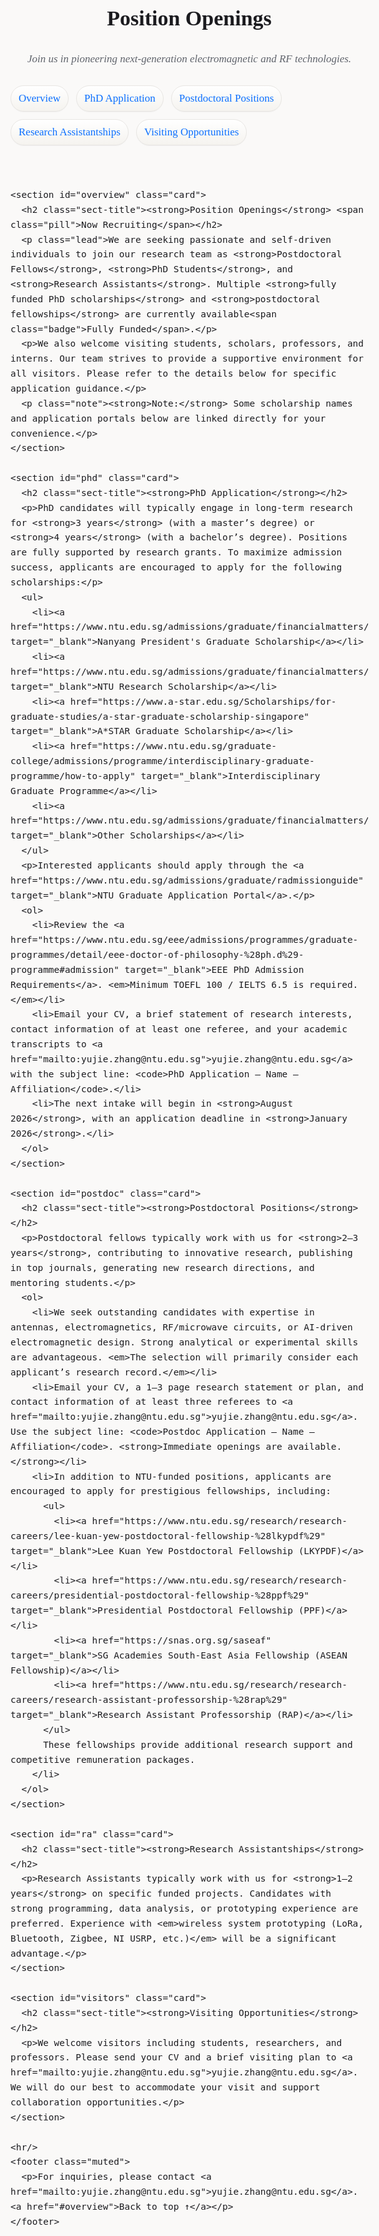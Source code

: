 <html lang="en">
<head>
  <meta charset="utf-8" />
  <meta name="viewport" content="width=device-width, initial-scale=1" />
  <title>Position Openings</title>
  <style>
    :root{
      --accent:#B3002D;
      --accent-2:#0B6FFF;
      --ink:#1b1b1f;
      --muted:#60646c;
      --bg:#faf9f8;
      --card:#f7f5f2;
      --stroke:#e8e6e3;
    }
    html,body{margin:0;padding:0;background:var(--bg);color:var(--ink);}    
    body{font-family: Georgia, "Times New Roman", Times, serif; line-height:1.65; font-size:17px;}
    .wrap{max-width:980px;margin:48px auto;padding:0 20px 80px;}

    .page-title{font-size:40px; letter-spacing:.3px; margin:0 0 8px;}
    .page-sub{color:var(--muted); margin:0 0 28px; font-style:italic;}

    .card{background:linear-gradient(180deg,#ffffff 0%, #f3f1ec 100%); border:1px solid var(--stroke); border-radius:18px; padding:28px; box-shadow:0 6px 22px rgba(0,0,0,.06);} 
    .card + .card{margin-top:22px;}

    .sect-title{margin:0 0 14px; font-size:26px; font-weight:700; color:var(--accent);} 
    .sect-title .pill{display:inline-block; margin-left:8px; font-size:17px; font-weight:700; padding:3px 10px; border-radius:999px; border:1px solid var(--accent); color:var(--accent); background:#fff;} 

    ul, ol{padding-left:22px;}
    li{margin:6px 0;}

    a{color:var(--accent-2); text-decoration:underline; text-underline-offset:2px;}
    a:hover{opacity:.85;}

    .muted{color:var(--muted);}    
    .lead{font-size:18px;}
    .note{background:#fff4f6; border:1px dashed var(--accent); padding:12px 14px; border-radius:12px;}

    .badge{display:inline-block; font-size:17px; font-weight:700; padding:4px 12px; border-radius:999px; border:1px solid var(--stroke); background:#fff; margin-left:8px;} 

    .toc{display:flex; gap:12px; flex-wrap:wrap; margin:14px 0 22px;}
    .toc a{background:linear-gradient(180deg,#ffffff 0%, #f5f3ef 100%); border:1px solid var(--stroke); border-radius:999px; padding:6px 12px; text-decoration:none; box-shadow:0 1px 0 rgba(0,0,0,.04);} 

    hr{border:0; border-top:1px solid var(--stroke); margin:24px 0;}

    @media (max-width:640px){
      .page-title{font-size:32px}
      .sect-title{font-size:22px}
    }
  </style>
</head>
<body>
  <div class="wrap">
    <header>
      <h1 class="page-title">Position Openings</h1>
      <p class="page-sub">Join us in pioneering next-generation electromagnetic and RF technologies.</p>
      <nav class="toc" aria-label="On this page">
        <a href="#overview">Overview</a>
        <a href="#phd">PhD Application</a>
        <a href="#postdoc">Postdoctoral Positions</a>
        <a href="#ra">Research Assistantships</a>
        <a href="#visitors">Visiting Opportunities</a>
      </nav>
    </header>

    <section id="overview" class="card">
      <h2 class="sect-title"><strong>Position Openings</strong> <span class="pill">Now Recruiting</span></h2>
      <p class="lead">We are seeking passionate and self-driven individuals to join our research team as <strong>Postdoctoral Fellows</strong>, <strong>PhD Students</strong>, and <strong>Research Assistants</strong>. Multiple <strong>fully funded PhD scholarships</strong> and <strong>postdoctoral fellowships</strong> are currently available<span class="badge">Fully Funded</span>.</p>
      <p>We also welcome visiting students, scholars, professors, and interns. Our team strives to provide a supportive environment for all visitors. Please refer to the details below for specific application guidance.</p>
      <p class="note"><strong>Note:</strong> Some scholarship names and application portals below are linked directly for your convenience.</p>
    </section>

    <section id="phd" class="card">
      <h2 class="sect-title"><strong>PhD Application</strong></h2>
      <p>PhD candidates will typically engage in long-term research for <strong>3 years</strong> (with a master’s degree) or <strong>4 years</strong> (with a bachelor’s degree). Positions are fully supported by research grants. To maximize admission success, applicants are encouraged to apply for the following scholarships:</p>
      <ul>
        <li><a href="https://www.ntu.edu.sg/admissions/graduate/financialmatters/scholarships/npgs" target="_blank">Nanyang President's Graduate Scholarship</a></li>
        <li><a href="https://www.ntu.edu.sg/admissions/graduate/financialmatters/scholarships/rss" target="_blank">NTU Research Scholarship</a></li>
        <li><a href="https://www.a-star.edu.sg/Scholarships/for-graduate-studies/a-star-graduate-scholarship-singapore" target="_blank">A*STAR Graduate Scholarship</a></li>
        <li><a href="https://www.ntu.edu.sg/graduate-college/admissions/programme/interdisciplinary-graduate-programme/how-to-apply" target="_blank">Interdisciplinary Graduate Programme</a></li>
        <li><a href="https://www.ntu.edu.sg/admissions/graduate/financialmatters/scholarships" target="_blank">Other Scholarships</a></li>
      </ul>
      <p>Interested applicants should apply through the <a href="https://www.ntu.edu.sg/admissions/graduate/radmissionguide" target="_blank">NTU Graduate Application Portal</a>.</p>
      <ol>
        <li>Review the <a href="https://www.ntu.edu.sg/eee/admissions/programmes/graduate-programmes/detail/eee-doctor-of-philosophy-%28ph.d%29-programme#admission" target="_blank">EEE PhD Admission Requirements</a>. <em>Minimum TOEFL 100 / IELTS 6.5 is required.</em></li>
        <li>Email your CV, a brief statement of research interests, contact information of at least one referee, and your academic transcripts to <a href="mailto:yujie.zhang@ntu.edu.sg">yujie.zhang@ntu.edu.sg</a> with the subject line: <code>PhD Application – Name – Affiliation</code>.</li>
        <li>The next intake will begin in <strong>August 2026</strong>, with an application deadline in <strong>January 2026</strong>.</li>
      </ol>
    </section>

    <section id="postdoc" class="card">
      <h2 class="sect-title"><strong>Postdoctoral Positions</strong></h2>
      <p>Postdoctoral fellows typically work with us for <strong>2–3 years</strong>, contributing to innovative research, publishing in top journals, generating new research directions, and mentoring students.</p>
      <ol>
        <li>We seek outstanding candidates with expertise in antennas, electromagnetics, RF/microwave circuits, or AI-driven electromagnetic design. Strong analytical or experimental skills are advantageous. <em>The selection will primarily consider each applicant’s research record.</em></li>
        <li>Email your CV, a 1–3 page research statement or plan, and contact information of at least three referees to <a href="mailto:yujie.zhang@ntu.edu.sg">yujie.zhang@ntu.edu.sg</a>. Use the subject line: <code>Postdoc Application – Name – Affiliation</code>. <strong>Immediate openings are available.</strong></li>
        <li>In addition to NTU-funded positions, applicants are encouraged to apply for prestigious fellowships, including:
          <ul>
            <li><a href="https://www.ntu.edu.sg/research/research-careers/lee-kuan-yew-postdoctoral-fellowship-%28lkypdf%29" target="_blank">Lee Kuan Yew Postdoctoral Fellowship (LKYPDF)</a></li>
            <li><a href="https://www.ntu.edu.sg/research/research-careers/presidential-postdoctoral-fellowship-%28ppf%29" target="_blank">Presidential Postdoctoral Fellowship (PPF)</a></li>
            <li><a href="https://snas.org.sg/saseaf" target="_blank">SG Academies South-East Asia Fellowship (ASEAN Fellowship)</a></li>
            <li><a href="https://www.ntu.edu.sg/research/research-careers/research-assistant-professorship-%28rap%29" target="_blank">Research Assistant Professorship (RAP)</a></li>
          </ul>
          These fellowships provide additional research support and competitive remuneration packages.
        </li>
      </ol>
    </section>

    <section id="ra" class="card">
      <h2 class="sect-title"><strong>Research Assistantships</strong></h2>
      <p>Research Assistants typically work with us for <strong>1–2 years</strong> on specific funded projects. Candidates with strong programming, data analysis, or prototyping experience are preferred. Experience with <em>wireless system prototyping (LoRa, Bluetooth, Zigbee, NI USRP, etc.)</em> will be a significant advantage.</p>
    </section>

    <section id="visitors" class="card">
      <h2 class="sect-title"><strong>Visiting Opportunities</strong></h2>
      <p>We welcome visitors including students, researchers, and professors. Please send your CV and a brief visiting plan to <a href="mailto:yujie.zhang@ntu.edu.sg">yujie.zhang@ntu.edu.sg</a>. We will do our best to accommodate your visit and support collaboration opportunities.</p>
    </section>

    <hr/>
    <footer class="muted">
      <p>For inquiries, please contact <a href="mailto:yujie.zhang@ntu.edu.sg">yujie.zhang@ntu.edu.sg</a>. <a href="#overview">Back to top ↑</a></p>
    </footer>
  </div>
</body>
</html>
